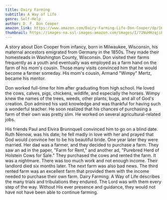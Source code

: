 ```yaml
---
title: Dairy Farming
subtitle: A Way of Life
genre: Self-Help
author: D. F. Don Cooper
amazon_link: https://www.amazon.com/Dairy-Farming-Life-Don-Cooper/dp/1648952550/ref=sr_1_1?crid=2D8WHE9AMQM6E&keywords=9781648952555&qid=1643610960&sprefix=9781648952555%2Caps%2C297&sr=8-1
thumbnail: https://images-na.ssl-images-amazon.com/images/I/71NuHHzqjiL.jpg
---
```

A story about Don Cooper from infancy, born in Milwaukee, Wisconsin, his maternal ancestors emigrated from Germany in the 1850s. They made their homesteads in Washington County, Wisconsin. Don visited their farms frequently as a youth and eventually was employed as a farm hand on the farm of his mom's cousin. Those many visits convinced him that he would become a farmer someday. His mom's cousin, Armand "Wimpy" Mertz, became his mentor.

Don worked full-time for him after graduating from high school. He loved the cows, calves, pigs, chickens, wildlife, and especially the horses. Wimpy knew the names of the trees, weeds, other plants, bugs, and all of God's creation. Don admired his vast knowledge and was thankful for having such a wonderful teacher. He soon realized that his chances of purchasing a farm of their own was pretty slim. He worked on several agricultural-related jobs.

His friends Paul and Elvira Brunnquell convinced him to go on a blind date. Ruth Nienow, was his date; he fell madly in love with her and prayed that God would convince her to be his beautiful bride. One year later they were married. Her dad was a farmer, and they decided to purchase a farm. They saw an ad in the paper, "Farm for Rent," and another ad, "Purebred Herd of Holstein Cows for Sale." They purchased the cows and rented the farm. It was a nightmare. There was too much work and not enough income. Their landlord died six months later. The next farm was also bad news. The third rented farm was an excellent farm that provided them with the income needed to purchase their own farm. Dairy Farming: A Way of Life describes the many trials and tribulations they endured. The Lord was with them every step of the way. Without His ever presence and guidance, they would not have not have been able to continue farming.